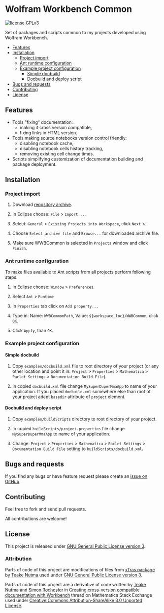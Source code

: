 # Wolfram Workbench Common
[![license GPLv3](http://img.shields.io/:license-GPLv3-brightgreen.svg)](https://github.com/jkuczm/WWBCommon/blob/master/LICENSE)


Set of packages and scripts common to my projects developed using Wolfram
Workbench.


* [Features](#features)
* [Installation](#installation)
    * [Project import](#project-import)
    * [Ant runtime configuration](#ant-runtime-configuration)
    * [Example project configuration](#example-project-configuration)
        * [Simple docbuild](#simple-docbuild)
        * [Docbuild and deploy script](#docbuild-and-deploy-script)
* [Bugs and requests](#bugs-and-requests)
* [Contributing](#contributing)
* [License](#license)



## Features

* Tools "fixing" documentation:
    * making it cross version compatible,
    * fixing links in HTML version.
* Tools making source notebooks version control friendly:
    * disabling notebook cache,
    * disabling notebook cells history tracking,
    * removing existing cell change times.
* Scripts simplifying customization of documentation building and package
  deployment.



## Installation


### Project import

1. Download
   [repository archive](https://github.com/jkuczm/WWBCommon/archive/master.zip).

2. In Eclipse choose: `File` > `Inport...`.

3. Select: `General` > `Existing Projects into Workspace`, click `Next >`.

4. Choose `Select archive file` and `Browse...` for downloaded archive file.

5. Make sure WWBCommon is selected in `Projects` window and click `Finish`.


### Ant runtime configuration

To make files available to Ant scripts from all projects perform following
steps.

1. In Eclipse choose: `Window` > `Preferences`.

2. Select `Ant` > `Runtime`

3. In `Properties` tab click on `Add property...`

4. Type in:
   Name: `WWBCommonPath`,
   Value: `${workspace_loc}/WWBCommon`,
   click `OK`.

5. Click `Apply`, than `OK`.


### Example project configuration

#### Simple docbuild

1. Copy `examples/docbuild.xml` file to root directory of your project
   (or any other location and point it in:
   `Project` > `Properties` > `Mathematica` > `Paclet Settings` >
   `Documentation Build File`).

2. In copied `docbuild.xml` file change `MySuperDuperMmaApp` to name of your
   application. If you placed `docbuild.xml` somewhere else than root of your
   project adapt `basedir` attribute of `project` element.

#### Docbuild and deploy script

1. Copy `examples/buildScripts` directory to root directory of your project.

2. In copied `buildScripts/project.properties` file change `MySuperDuperMmaApp`
   to name of your application.

3. Change:
   `Project` > `Properties` > `Mathematica` > `Paclet Settings` >
   `Documentation Build File`
   setting to `buildScripts/docbuild.xml`.


## Bugs and requests

If you find any bugs or have feature request please create an
[issue on GitHub](https://github.com/jkuczm/WWBCommon/issues).



## Contributing

Feel free to fork and send pull requests.

All contributions are welcome!



## License

This project is released under
[GNU General Public License version 3](https://github.com/jkuczm/WWBCommon/blob/master/LICENSE).


### Attribution

Parts of code of this project are modifications of files from
[xTras package](https://github.com/xAct-contrib/xTras) by
[Teake Nutma](http://www.aei.mpg.de/~nutma/) used under
[GNU General Public License version 3](https://github.com/xAct-contrib/xTras/blob/master/LICENSE).

Parts of code of this project are a derivative of code written by
[Teake Nutma](http://mathematica.stackexchange.com/users/5485) and
[Simon Rochester](http://mathematica.stackexchange.com/users/8253)
in
[Creating cross-version compatible documentation with Workbench](http://mathematica.stackexchange.com/questions/28316)
thread on Mathematica Stack Exchange used under
[Creative Commons Attribution-ShareAlike 3.0 Unported License](http://creativecommons.org/licenses/by-sa/3.0/).
